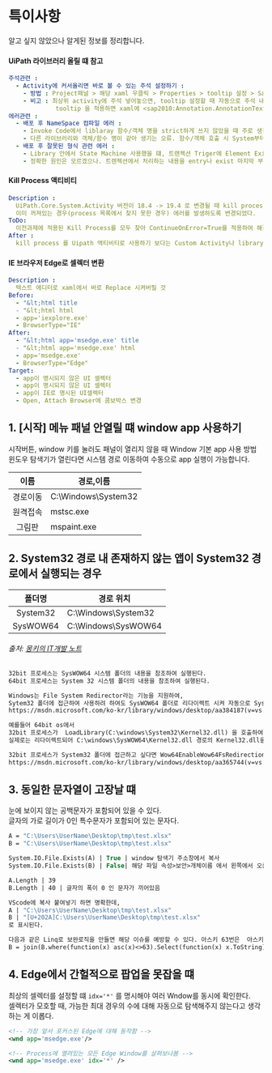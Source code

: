 # 특이사항
알고 싶지 않았으나 알게된 정보를 정리합니다.   

#### UiPath 라이브러리 올릴 떄 참고
```yaml
주석관련 : 
  - Activity에 커서올리면 바로 볼 수 있는 주석 설정하기 :
    - 방법 : Project패널 > 해당 xaml 우클릭 > Properties > tooltip 설정 > Save
    - 비고 : 최상위 activity에 주석 넣어놓으면, tooltip 설정할 때 자동으로 주석 내용을 넣어준다.
             tooltip 을 적용하면 xaml에 <sap2010:Annotation.AnnotationText> 항목이 생긴다. 
에러관련 : 
  - 배포 후 NameSpace 컴파일 에러 : 
    - Invoke Code에서 liblaray 함수/객체 명을 strict하게 쓰지 않았을 때 주로 생김 (특힉 workbook)
    - 다른 라이브러리와 객체/함수 명이 같아 생기는 오류. 함수/객체 호출 시 System부터 쭉 경로 다 써줘야 예방 가능
  - 배포 후 잘못된 형식 관련 에러 : 
    - Library 안에서 State Machine 사용했을 떄, 트랜젝션 Triger에 Element Exist 등 넣어두면 해당 오류 생김.
    - 정확한 원인은 모르겠으나. 트렌젝션에서 처리하는 내용을 entry나 exist 마지막 부분으로 이동시키면 해결 가능.
```

#### Kill Process 액티비티
```yaml
Description : 
  UiPath.Core.System.Activity 버전이 18.4 -> 19.4 로 변경될 때 kill process의 대상이
  이미 꺼져있는 경우(process 목록에서 찾지 못한 경우) 에러를 발생하도록 변경되었다.
ToDo:
  이전과제에 적용된 Kill Process를 모두 찾아 ContinueOnError=True를 적용하여 해결
After : 
  kill process 를 Uipath 액티비티로 사용하기 보다는 Custom Activity나 library를 만들어 사용하는 게 좋을 것
```

#### IE 브라우저 Edge로 셀렉터 변환 
```yaml
Description : 
  텍스트 에디터로 xaml에서 바로 Replace 시켜버릴 것
Before:
  - "&lt;html title
  - "&lt;html html
  - app='iexplore.exe'
  - BrowserType="IE"
After:
  - "&lt;html app='msedge.exe' title
  - "&lt;html app='msedge.exe' html
  - app='msedge.exe'
  - BrowserType="Edge"
Target:
  - app이 명시되지 않은 UI 셀렉터
  - app이 명시되지 않은 UI 셀렉터
  - app이 IE로 명시된 UI셀렉터
  - Open, Attach Browser에 콤보박스 변경
```


## 1. [시작] 메뉴 패널 안열릴 떄 window app 사용하기
시작버튼, window 키를 눌러도 패널이 열리지 않을 때 Window 기본 app 사용 방법  
윈도우 탐색기가 열린다면 시스템 경로 이동하여 수동으로 app 실행이 가능합니다.  

| 이름 | 경로,이름 | 
|:---:|---|
경로이동 | C:\Windows\System32
원격접속 | mstsc.exe
그림판 | mspaint.exe

## 2. System32 경로 내 존재하지 않는 앱이 System32 경로에서 실행되는 경우
| 폴더명 | 경로 위치 | 
|:---:|---|
System32 | C:\Windows\System32
SysWOW64 | C:\Windows\SysWOW64

###### 출처: [몽키의 IT개발 노트](https://pung77.tistory.com/23) 
```txt
32bit 프로세스는 SysWOW64 시스템 폴더의 내용을 참조하여 실행된다.
64bit 프로세스는 System 32 시스템 폴더의 내용을 참조하여 실행된다.

Windows는 File System Redirector라는 기능을 지원하여,   
Sytem32 폴더에 접근하여 사용하려 하여도 SysWOW64 폴더로 리다이렉트 시켜 자동으로 SysWOW64 폴더의 내용을 참조한다.   
https://msdn.microsoft.com/ko-kr/library/windows/desktop/aa384187(v=vs.85).aspx   

예를들어 64bit os에서 
32bit 프로세스가  LoadLibrary(C:\windows\System32\Kernel32.dll) 을 호출하여 Kernel32.dll을 로딩하려 하여도 
실제로는 리다이렉트되어 C:\windows\SysWOW64\Kernel32.dll 경로의 Kernel32.dll을 참조한다.

32bit 프로세스가 System32 폴더에 접근하고 싶다면 Wow64EnableWow64FsRedirection API를 사용해 리다이렉트 기능을 끄고 강제로 접근하면된다.  
https://msdn.microsoft.com/ko-kr/library/windows/desktop/aa365744(v=vs.85).aspx
```


## 3. 동일한 문자열이 고장날 떄
눈에 보이지 않는 공백문자가 포함되어 있을 수 있다.  
글자의 가로 길이가 0인 특수문자가 포함되어 있는 문자다.  

```vb
A = "C:\Users\UserName\Desktop\tmp\test.xlsx"
B = "‪C:\Users\UserName\Desktop\tmp\test.xlsx"

System.IO.File.Exists(A) | True | window 탐색기 주소창에서 복사
System.IO.File.Exists(B) | False| 해당 파일 속성>보안>개체이름 에서 왼쪽에서 오른쪽으로 드레그하여 복사

A.Length | 39
B.Length | 40 | 글자의 폭이 0 인 문자가 끼어있음

VScode에 복사 붙여넣기 하면 명확한데,
A | "C:\Users\UserName\Desktop\tmp\test.xlsx"
B | "[U+202A]C:\Users\UserName\Desktop\tmp\test.xlsx"
로 표시된다. 

다음과 같은 Linq로 보완로직을 만들면 해당 이슈를 예방할 수 있다. 아스키 63번은  아스키 코드에 등록되지 않은 ? 문자이다. 
B = join(B.where(function(x) asc(x)<>63).Select(function(x) x.ToString).ToArray,"")
```


## 4. Edge에서 간헐적으로 팝업을 못잡을 떄
최상의 셀렉터를 설정할 떄 ``` idx='*' ``` 를 명시해야 여러 Wndow를 동시에 확인한다.   
셀렉터가 모호할 때, 가능한 최대 경우의 수에 대해 자동으로 탐색해주지 않는다고 생각하는 게 이롭다.   

```xml
<!-- 가장 앞서 포커스된 Edge에 대해 동작함 -->
<wnd app='msedge.exe'/>

<!-- Process에 열려있는 모든 Edge Window를 살펴보나봄 -->
<wnd app='msedge.exe' idx='*' />
```

